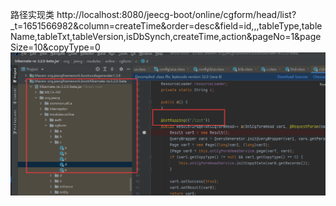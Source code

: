 
路径实现类
http://localhost:8080/jeecg-boot/online/cgform/head/list?_t=1651566982&column=createTime&order=desc&field=id,,,tableType,tableName,tableTxt,tableVersion,isDbSynch,createTime,action&pageNo=1&pageSize=10&copyType=0
![](.HANREADME_images/5784abcd.png)
















